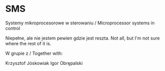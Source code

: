 # SMS

Systemy mikroprocesorowe w sterowaniu / Microprocessor systems in control

Niepełne, ale nie jestem pewien gdzie jest reszta.
Not all, but I'm not sure where the rest of it is.

W grupie z / Together with:

Krzysztof Jóskowiak
Igor Obrępalski